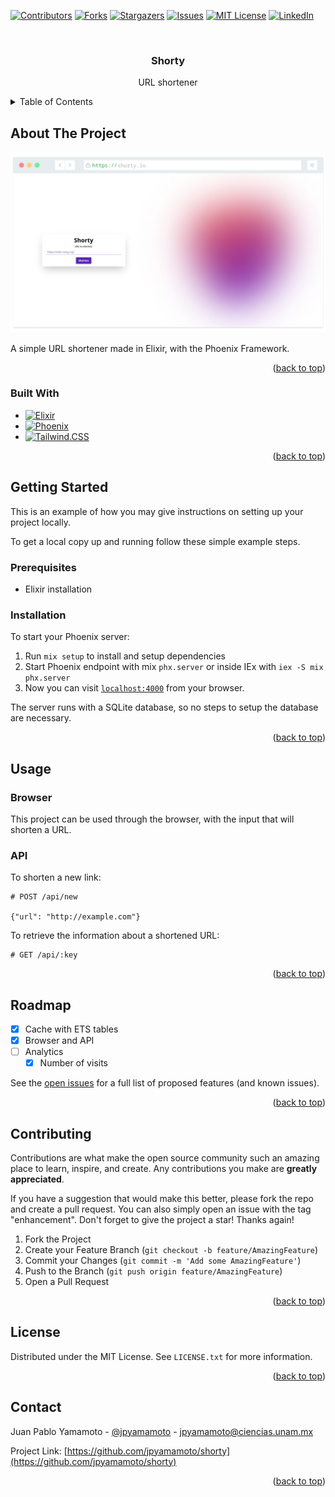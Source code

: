 <!-- Improved compatibility of back to top link: See: https://github.com/othneildrew/Best-README-Template/pull/73 -->
<a name="readme-top"></a>
<!--
*** Thanks for checking out the Best-README-Template. If you have a suggestion
*** that would make this better, please fork the repo and create a pull request
*** or simply open an issue with the tag "enhancement".
*** Don't forget to give the project a star!
*** Thanks again! Now go create something AMAZING! :D
-->



<!-- PROJECT SHIELDS -->
<!--
*** I'm using markdown "reference style" links for readability.
*** Reference links are enclosed in brackets [ ] instead of parentheses ( ).
*** See the bottom of this document for the declaration of the reference variables
*** for contributors-url, forks-url, etc. This is an optional, concise syntax you may use.
*** https://www.markdownguide.org/basic-syntax/#reference-style-links
-->
[![Contributors][contributors-shield]][contributors-url]
[![Forks][forks-shield]][forks-url]
[![Stargazers][stars-shield]][stars-url]
[![Issues][issues-shield]][issues-url]
[![MIT License][license-shield]][license-url]
[![LinkedIn][linkedin-shield]][linkedin-url]



<!-- PROJECT LOGO -->
<br />
<div align="center">

<h3 align="center">Shorty</h3>

  <p align="center">
    URL shortener
    <br />
  </p>
</div>



<!-- TABLE OF CONTENTS -->
<details>
  <summary>Table of Contents</summary>
  <ol>
    <li>
      <a href="#about-the-project">About The Project</a>
      <ul>
        <li><a href="#built-with">Built With</a></li>
      </ul>
    </li>
    <li>
      <a href="#getting-started">Getting Started</a>
      <ul>
        <li><a href="#prerequisites">Prerequisites</a></li>
        <li><a href="#installation">Installation</a></li>
      </ul>
    </li>
    <li><a href="#usage">Usage</a></li>
    <li><a href="#roadmap">Roadmap</a></li>
    <li><a href="#contributing">Contributing</a></li>
    <li><a href="#license">License</a></li>
    <li><a href="#contact">Contact</a></li>
  </ol>
</details>



<!-- ABOUT THE PROJECT -->
## About The Project

[![Shorty Screenshot][product-screenshot]](https://github.com/jpyamamoto/shorty)

A simple URL shortener made in Elixir, with the Phoenix Framework.

<p align="right">(<a href="#readme-top">back to top</a>)</p>



### Built With

* [![Elixir][Elixir]][Elixir-url]
* [![Phoenix][Phoenix]][Phoenix-url]
* [![Tailwind.CSS][TailwindCSS]][TailwindCSS-url]

<p align="right">(<a href="#readme-top">back to top</a>)</p>



<!-- GETTING STARTED -->
## Getting Started

This is an example of how you may give instructions on setting up your project locally.

To get a local copy up and running follow these simple example steps.

### Prerequisites

- Elixir installation

### Installation

To start your Phoenix server:

1. Run `mix setup` to install and setup dependencies
2. Start Phoenix endpoint with mix `phx.server` or inside IEx with `iex -S mix phx.server`
3. Now you can visit [`localhost:4000`](http://localhost:4000) from your browser.

The server runs with a SQLite database, so no steps to setup the database are necessary.

<p align="right">(<a href="#readme-top">back to top</a>)</p>



<!-- USAGE EXAMPLES -->
## Usage

### Browser

This project can be used through the browser, with the input that will shorten a URL.

### API

To shorten a new link:

```
# POST /api/new

{"url": "http://example.com"}
```

To retrieve the information about a shortened URL:

```
# GET /api/:key
```

<p align="right">(<a href="#readme-top">back to top</a>)</p>



<!-- ROADMAP -->
## Roadmap

- [x] Cache with ETS tables
- [x] Browser and API
- [ ] Analytics
    - [x] Number of visits

See the [open issues](https://github.com/jpyamamoto/shorty/issues) for a full list of proposed features (and known issues).

<p align="right">(<a href="#readme-top">back to top</a>)</p>



<!-- CONTRIBUTING -->
## Contributing

Contributions are what make the open source community such an amazing place to learn, inspire, and create. Any contributions you make are **greatly appreciated**.

If you have a suggestion that would make this better, please fork the repo and create a pull request. You can also simply open an issue with the tag "enhancement".
Don't forget to give the project a star! Thanks again!

1. Fork the Project
2. Create your Feature Branch (`git checkout -b feature/AmazingFeature`)
3. Commit your Changes (`git commit -m 'Add some AmazingFeature'`)
4. Push to the Branch (`git push origin feature/AmazingFeature`)
5. Open a Pull Request

<p align="right">(<a href="#readme-top">back to top</a>)</p>



<!-- LICENSE -->
## License

Distributed under the MIT License. See `LICENSE.txt` for more information.

<p align="right">(<a href="#readme-top">back to top</a>)</p>



<!-- CONTACT -->
## Contact

Juan Pablo Yamamoto - [@jpyamamoto](https://github.com/jpyamamoto) - jpyamamoto@ciencias.unam.mx

Project Link: [https://github.com/jpyamamoto/shorty](https://github.com/jpyamamoto/shorty)

<p align="right">(<a href="#readme-top">back to top</a>)</p>




<!-- MARKDOWN LINKS & IMAGES -->
<!-- https://www.markdownguide.org/basic-syntax/#reference-style-links -->
[contributors-shield]: https://img.shields.io/github/contributors/jpyamamoto/shorty.svg?style=for-the-badge
[contributors-url]: https://github.com/jpyamamoto/shorty/graphs/contributors
[forks-shield]: https://img.shields.io/github/forks/jpyamamoto/shorty.svg?style=for-the-badge
[forks-url]: https://github.com/jpyamamoto/shorty/network/members
[stars-shield]: https://img.shields.io/github/stars/jpyamamoto/shorty.svg?style=for-the-badge
[stars-url]: https://github.com/jpyamamoto/shorty/stargazers
[issues-shield]: https://img.shields.io/github/issues/jpyamamoto/shorty.svg?style=for-the-badge
[issues-url]: https://github.com/jpyamamoto/shorty/issues
[license-shield]: https://img.shields.io/github/license/jpyamamoto/shorty.svg?style=for-the-badge
[license-url]: https://github.com/jpyamamoto/shorty/blob/master/LICENSE.txt
[linkedin-shield]: https://img.shields.io/badge/-LinkedIn-black.svg?style=for-the-badge&logo=linkedin&colorB=555
[linkedin-url]: https://linkedin.com/in/jpyamamoto
[product-screenshot]: screen.png
[Phoenix]: https://img.shields.io/badge/Phoenix-000000?style=for-the-badge&logo=phoenixframework&logoColor=white
[Phoenix-url]: https://www.phoenixframework.org/
[Elixir]: https://img.shields.io/badge/Elixir-000000?style=for-the-badge&logo=elixir&logoColor=white
[Elixir-url]: https://elixir-lang.org/
[TailwindCSS]: https://img.shields.io/badge/TailwindCSS-000000?style=for-the-badge&logo=tailwindcss&logoColor=white
[TailwindCSS-url]: https://tailwindcss.com/
